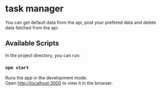 # task manager

You can get default data from the api, post your prefered data and delete data fetched from the api.

## Available Scripts

In the project directory, you can run:

### `npm start`

Runs the app in the development mode.\
Open [http://localhost:3000](http://localhost:3000) to view it in the browser.


